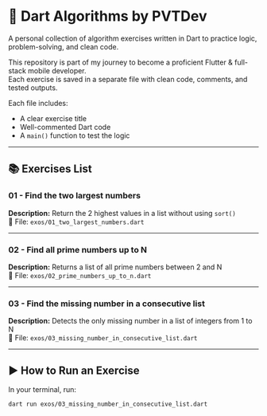 # 🧠 Dart Algorithms by PVTDev

A personal collection of algorithm exercises written in Dart to practice logic, problem-solving, and clean code.

This repository is part of my journey to become a proficient Flutter & full-stack mobile developer.  
Each exercise is saved in a separate file with clean code, comments, and tested outputs.


Each file includes:
- A clear exercise title
- Well-commented Dart code
- A `main()` function to test the logic

---

## 📚 Exercises List

### 01 - Find the two largest numbers
**Description:** Return the 2 highest values in a list without using `sort()`  
📁 File: `exos/01_two_largest_numbers.dart`

---

### 02 - Find all prime numbers up to N  
**Description:** Returns a list of all prime numbers between 2 and N  
📁 File: `exos/02_prime_numbers_up_to_n.dart`

---

### 03 - Find the missing number in a consecutive list  
**Description:** Detects the only missing number in a list of integers from 1 to N  
📁 File: `exos/03_missing_number_in_consecutive_list.dart`

---

## ▶️ How to Run an Exercise

In your terminal, run:

```bash
dart run exos/03_missing_number_in_consecutive_list.dart
